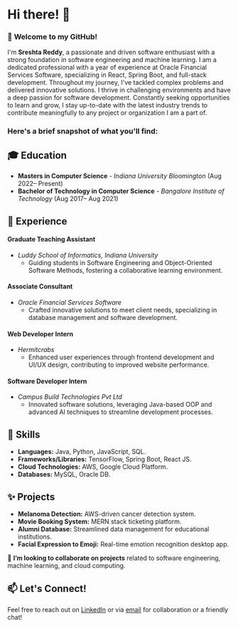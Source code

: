 # Hi there! 👋

### 🌟 **Welcome to my GitHub!**
I'm **Sreshta Reddy**, a passionate and driven software enthusiast with a strong foundation in software engineering and machine learning.
I am a dedicated professional with a year of experience at Oracle Financial Services Software, specializing in React, Spring Boot, and full-stack development. Throughout my journey, I've tackled complex problems and delivered innovative solutions. I thrive in challenging environments and have a deep passion for software development. Constantly seeking opportunities to learn and grow, I stay up-to-date with the latest industry trends to contribute meaningfully to any project or organization I am a part of.

### **Here's a brief snapshot of what you'll find:**
## 🎓 **Education**
- **Masters in Computer Science** - *Indiana University Bloomington*                                                                (Aug 2022– Present)
- **Bachelor of Technology in Computer Science** - *Bangalore Institute of Technology*                                              (Aug 2017– Aug 2021)

## 💼 **Experience**
#### Graduate Teaching Assistant
- *Luddy School of Informatics, Indiana University*
  - Guiding students in Software Engineering and Object-Oriented Software Methods, fostering a collaborative learning environment.
#### Associate Consultant
- *Oracle Financial Services Software*
  - Crafted innovative solutions to meet client needs, specializing in database management and software development.
#### Web Developer Intern
- *Hermitcrabs*
  - Enhanced user experiences through frontend development and UI/UX design, contributing to improved website performance.
#### Software Developer Intern
- *Campus Build Technologies Pvt Ltd*
  - Innovated software solutions, leveraging Java-based OOP and advanced AI techniques to streamline development processes.

## 🚀 **Skills**
- **Languages:** Java, Python, JavaScript, SQL.
- **Frameworks/Libraries:** TensorFlow, Spring Boot, React JS.
- **Cloud Technologies:** AWS, Google Cloud Platform.
- **Databases:** MySQL, Oracle DB.

## ✨ **Projects**
- **Melanoma Detection:** AWS-driven cancer detection system.
- **Movie Booking System:** MERN stack ticketing platform.
- **Alumni Database:** Streamlined data management for educational institutions.
- **Facial Expression to Emoji:** Real-time emotion recognition desktop app.

👯 **I’m looking to collaborate on projects** related to software engineering, machine learning, and cloud computing.

## 📫 **Let's Connect!**
Feel free to reach out on [LinkedIn](linkedin.com/in/sreshtareddy) or via [email](mailto:sreshtareddy001@gmail.com) for collaboration or a friendly chat!
